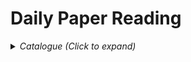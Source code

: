 # Daily Paper Reading

<details><summary><em>Catalogue (Click to expand)</em></summary>

<br>

- Detection
    - Video
      - [Memory Mechanism](Detection/Video/memory_mechanism_in_video_detection.md)
    - Single Frame Detector
      - [RCNN](Detection/Single%20Frame%20Detector/RCNN.md)
      - [Faster RCNN](Detection/Single%20Frame%20Detector/FasterRCNN.md)
      - [YOLOv1](Detection/Single%20Frame%20Detector/YOLOv1.md)
      - [OHEM](Detection/Single%20Frame%20Detector/OHEM.md)
      - [SSD](Detection/Single%20Frame%20Detector/SSD.md)
      - [RFCN](Detection/Single%20Frame%20Detector/RFCN.md)
- Vision-Language Model
    - General Task
    - Application
      - [Medical Image](Vision%20Language%20Model/Application/medical_image.md)

</details>

